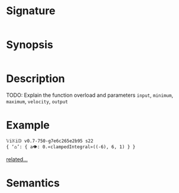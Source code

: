 # Signature
```vikid-signature
```

# Synopsis
```vikid-synopsis
```

# Description
TODO: Explain the function overload and parameters `input`, `minimum`, `maximum`, `velocity`, `output`

# Example
```vikid-script
𝕍i𝕂i𝔻 v0.7-750-g7e6c265e2b95 s22
{ ‘⌂’: { a👁: 0.«clampedIntegral»((-6), 6, 1) } }
```


[related...](https://en.wikipedia.org/wiki/Velocity)

# Semantics